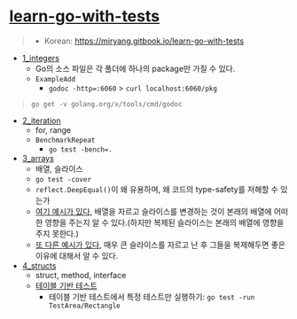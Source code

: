 # [learn-go-with-tests](https://github.com/quii/learn-go-with-tests)
> - Korean: https://miryang.gitbook.io/learn-go-with-tests

- [1_integers](https://github.com/quii/learn-go-with-tests/blob/main/integers.md)
    - Go의 소스 파일은 각 폴더에 하나의 package만 가질 수 있다.
    - `ExampleAdd`
        - `godoc -http=:6060` > `curl localhost:6060/pkg`
> `go get -v golang.org/x/tools/cmd/godoc`
- [2_iteration](https://github.com/quii/learn-go-with-tests/blob/main/iteration.md)
    - for, range
    - `BenchmarkRepeat`
        - `go test -bench=.`
- [3_arrays](https://github.com/quii/learn-go-with-tests/blob/main/arrays-and-slices.md)
    - 배열, 슬라이스
    - `go test -cover`
    - `reflect.DeepEqual()`이 왜 유용하며, 왜 코드의 type-safety를 저해할 수 있는가
    - [여기 예시가 있다](https://go.dev/play/p/bTrRmYfNYCp), 배열을 자르고 슬라이스를 변경하는 것이 본래의 배열에 어떠한 영향을 주는지 알 수 있다.(하지만 복제된 슬라이스는 본래의 배열에 영향을 주지 못한다.)
    - [또 다른 예시가 있다](https://go.dev/play/p/Poth8JS28sc), 매우 큰 슬라이스를 자르고 난 후 그들을 복제해두면 좋은 이유에 대해서 알 수 있다.
- [4_structs](https://github.com/quii/learn-go-with-tests/blob/main/structs-methods-and-interfaces.md)
    - struct, method, interface
    - [테이블 기반 테스트](https://github.com/golang/go/wiki/TableDrivenTests)
        - 테이블 기반 테스트에서 특정 테스트만 실행하기: `go test -run TestArea/Rectangle`

